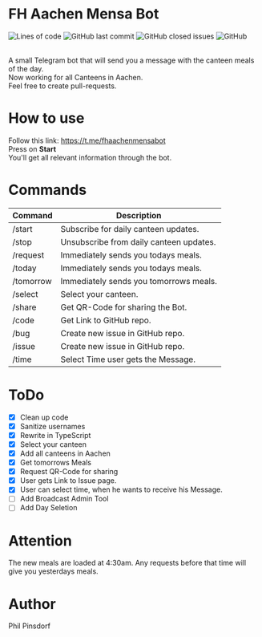 # FH Aachen Mensa Bot
<div>
  <img alt="Lines of code" src="https://img.shields.io/tokei/lines/github/philpinsdorf/fhaachenmensabot?label=Lines%20of%20Code&style=for-the-badge">
  <img alt="GitHub last commit" src="https://img.shields.io/github/last-commit/philpinsdorf/fhaachenmensabot?style=for-the-badge">
  <img alt="GitHub closed issues" src="https://img.shields.io/github/issues-closed-raw/philpinsdorf/FhAachenMensaBot?color=purple&style=for-the-badge">
  <img alt="GitHub" src="https://img.shields.io/github/license/philpinsdorf/fhaachenmensabot?color=red&style=for-the-badge">
</div>  

</br>

A small Telegram bot that will send you a message with the canteen meals of the day. \
Now working for all Canteens in Aachen. \
Feel free to create pull-requests.

# How to use
Follow this link: https://t.me/fhaachenmensabot \
Press on **Start** \
You'll get all relevant information through the bot.

# Commands
| Command | Description |
|---|---|
| /start | Subscribe for daily canteen updates. |
| /stop | Unsubscribe from daily canteen updates. |
| /request | Immediately sends you todays meals. |
| /today | Immediately sends you todays meals. |
| /tomorrow | Immediately sends you tomorrows meals. |
| /select | Select your canteen. |
| /share | Get QR-Code for sharing the Bot. |
| /code | Get Link to GitHub repo. |
| /bug | Create new issue in GitHub repo. |
| /issue | Create new issue in GitHub repo. |
| /time | Select Time user gets the Message. |

# ToDo
- [x] Clean up code
- [x] Sanitize usernames
- [x] Rewrite in TypeScript
- [x] Select your canteen
- [x] Add all canteens in Aachen
- [x] Get tomorrows Meals
- [x] Request QR-Code for sharing
- [x] User gets Link to Issue page.
- [x] User can select time, when he wants to receive his Message.
- [ ] Add Broadcast Admin Tool
- [ ] Add Day Seletion

# Attention
The new meals are loaded at 4:30am. Any requests before that time will give you yesterdays meals.

# Author
Phil Pinsdorf
